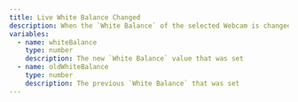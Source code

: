 ```yaml
---
title: Live White Balance Changed
description: When the `White Balance` of the selected Webcam is changed when `Automatic Exposure` is enabled
variables:
  - name: whiteBalance
    type: number
    description: The new `White Balance` value that was set
  - name: oldWhiteBalance
    type: number
    description: The previous `White Balance` that was set
---
```

